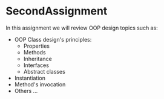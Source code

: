 # SecondAssignment

In this assignment we will review OOP design topics such as:

* OOP Class design's principles:
    * Properties
    * Methods
    * Inheritance
    * Interfaces
    * Abstract classes
* Instantiation
* Method's invocation
* Others ...

